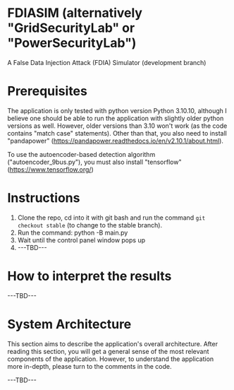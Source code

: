 # FDIASIM (alternatively "GridSecurityLab" or "PowerSecurityLab")
A False Data Injection Attack (FDIA) Simulator (development branch)

# Prerequisites
The application is only tested with python version Python 3.10.10, although I believe one should be able to run the application with slightly older python versions as well. However, older versions than 3.10 won't work (as the code contains "match case" statements). Other than that, you also need to install "pandapower" (https://pandapower.readthedocs.io/en/v2.10.1/about.html).

To use the autoencoder-based detection algorithm ("autoencoder_9bus.py"), you must also install "tensorflow" (https://www.tensorflow.org/)

# Instructions
1. Clone the repo, cd into it with git bash and run the command ``` git checkout stable ``` (to change to the stable branch). 
2. Run the command: python -B main.py  
3. Wait until the control panel window pops up
4. ---TBD---

# How to interpret the results
---TBD---

# System Architecture
This section aims to describe the application's overall architecture. After reading this section, you will get a general sense of the most relevant components of the application. However, to understand the application more in-depth, please turn to the comments in the code. 

---TBD--- 


